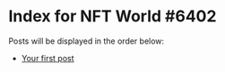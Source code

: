 # Index for NFT World #6402
Posts will be displayed in the order below:

- [Your first post](./001-first.md)

